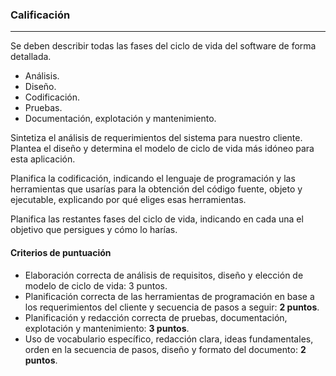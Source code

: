 ### Calificación
---

Se deben describir todas las fases del ciclo de vida del software de forma detallada.

- Análisis.
- Diseño.
- Codificación.
- Pruebas.
- Documentación, explotación y mantenimiento.

Sintetiza el análisis de requerimientos del sistema para nuestro cliente. Plantea el diseño y determina el modelo de ciclo de vida más idóneo para esta aplicación.

Planifica la codificación, indicando el lenguaje de programación y las herramientas que usarías para la obtención del código fuente, objeto y ejecutable, explicando por qué eliges esas herramientas.

Planifica las restantes fases del ciclo de vida, indicando en cada una el objetivo que persigues y cómo lo harías.


#### Criterios de puntuación
- Elaboración correcta de análisis de requisitos, diseño y elección de modelo de ciclo de vida: 3 puntos.
- Planificación correcta de las herramientas de programación en base a los requerimientos del cliente y secuencia de pasos a seguir: **2 puntos**.
- Planificación y redacción correcta de pruebas, documentación, explotación y mantenimiento: **3 puntos**.
- Uso de vocabulario específico, redacción clara, ideas fundamentales, orden en la secuencia de pasos, diseño y formato del documento: **2 puntos**.
